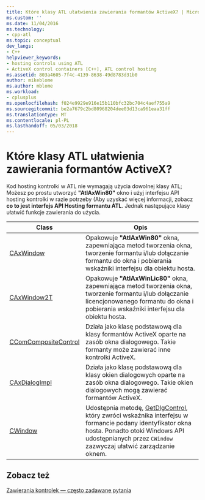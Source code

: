 ```yaml
---
title: Które klasy ATL ułatwienia zawierania formantów ActiveX? | Microsoft Docs
ms.custom: ''
ms.date: 11/04/2016
ms.technology:
- cpp-atl
ms.topic: conceptual
dev_langs:
- C++
helpviewer_keywords:
- hosting controls using ATL
- ActiveX control containers [C++], ATL control hosting
ms.assetid: 803a4605-7f4c-4139-8638-49d8783d31b0
author: mikeblome
ms.author: mblome
ms.workload:
- cplusplus
ms.openlocfilehash: f024e9929e916e15b110bfc32bc704c4aef755a9
ms.sourcegitcommit: be2a7679c2bd80968204dee03d13ca961eaa31ff
ms.translationtype: MT
ms.contentlocale: pl-PL
ms.lasthandoff: 05/03/2018
---
```

# <a name="which-atl-classes-facilitate-activex-control-containment"></a>Które klasy ATL ułatwienia zawierania formantów ActiveX?
Kod hosting kontrolki w ATL nie wymagają użycia dowolnej klasy ATL; Możesz po prostu utworzyć **"AtlAxWin80"** okno i użyj interfejsu API hosting kontrolki w razie potrzeby (Aby uzyskać więcej informacji, zobacz **co to jest interfejs API Hosting formantu ATL**. Jednak następujące klasy ułatwić funkcje zawierania do użycia.  
  
|Class|Opis|  
|-----------|-----------------|  
|[CAxWindow](../atl/reference/caxwindow-class.md)|Opakowuje **"AtlAxWin80"** okna, zapewniająca metod tworzenia okna, tworzenie formantu i/lub dołączanie formantu do okna i pobierania wskaźniki interfejsu dla obiektu hosta.|  
|[CAxWindow2T](../atl/reference/caxwindow2t-class.md)|Opakowuje **"AtlAxWinLic80"** okna, zapewniająca metod tworzenia okna, tworzenie formantu i/lub dołączanie licencjonowanego formantu do okna i pobierania wskaźniki interfejsu dla obiektu hosta.|  
|[CComCompositeControl](../atl/reference/ccomcompositecontrol-class.md)|Działa jako klasę podstawową dla klasy formantów ActiveX oparte na zasób okna dialogowego. Takie formanty może zawierać inne kontrolki ActiveX.|  
|[CAxDialogImpl](../atl/reference/caxdialogimpl-class.md)|Działa jako klasę podstawową dla klasy okien dialogowych oparte na zasób okna dialogowego. Takie okien dialogowych mogą zawierać formantów ActiveX.|  
|[CWindow](../atl/reference/cwindow-class.md)|Udostępnia metodę, [GetDlgControl](../atl/reference/cwindow-class.md#getdlgcontrol), który zwróci wskaźnika interfejsu w formancie podany identyfikator okna hosta. Ponadto otoki Windows API udostępnianych przez `CWindow` zazwyczaj ułatwić zarządzanie oknem.|  
  
## <a name="see-also"></a>Zobacz też  
 [Zawierania kontrolek — często zadawane pytania](../atl/atl-control-containment-faq.md)

